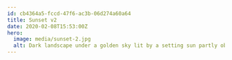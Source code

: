 ```yaml
---
id: cb4364a5-fccd-47f6-ac3b-06d274a60a64
title: Sunset v2
date: 2020-02-08T15:53:00Z
hero:
  image: media/sunset-2.jpg
  alt: Dark landscape under a golden sky lit by a setting sun partly obscured by clouds.
---
```

